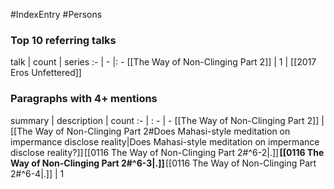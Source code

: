 #IndexEntry #Persons

### Top 10 referring talks
talk | count | series
:- | - |: -
[[The Way of Non-Clinging Part 2]] | 1 | [[2017 Eros Unfettered]]

### Paragraphs with 4+ mentions
summary | description | count
:- | : - | -
[[The Way of Non-Clinging Part 2]] | [[The Way of Non-Clinging Part 2#Does Mahasi-style meditation on impermance disclose reality\|Does Mahasi-style meditation on impermance disclose reality?]] [[0116 The Way of Non-Clinging Part 2#^6-2\|.]] **[[0116 The Way of Non-Clinging Part 2#^6-3\|.]]** [[0116 The Way of Non-Clinging Part 2#^6-4\|.]] | 1

